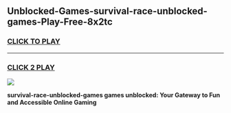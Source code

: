 
## Unblocked-Games-survival-race-unblocked-games-Play-Free-8x2tc
<h3>
<a href="https://premium76.site?title=survival-race-unblocked-games&ref=17A">CLICK TO PLAY</a></h3>
<hr>

<h3>
<a href="https://premium76.site?title=survival-race-unblocked-games&ref=17A">CLICK 2 PLAY</a>
  
</h3>

<a href="https://premium76.site?title=survival-race-unblocked-games&ref=17A"><img src="https://clearcache.store/games.png"></a>


**survival-race-unblocked-games games unblocked: Your Gateway to Fun and Accessible Online Gaming**
